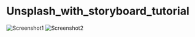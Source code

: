 # Unsplash_with_storyboard_tutorial

![Screenshot1](https://github.com/iOS-Xcode/PagerView_Tutorial/tree/main/PagerView_Tutorial/screenshot1.png?raw=true "screenshot1")
![Screenshot2](https://github.com/iOS-Xcode/PagerView_Tutorial/tree/main/PagerView_Tutorial/screenshot2.png?raw=true "screenshot2")
